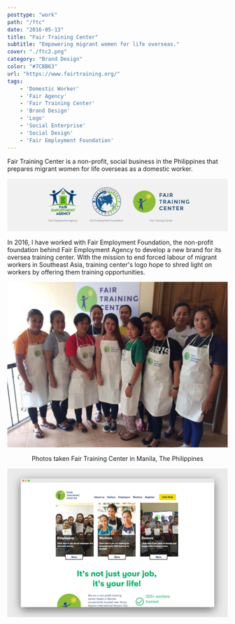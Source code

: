 ```yaml
---
posttype: "work"
path: "/ftc"
date: "2016-05-13"
title: "Fair Training Center"
subtitle: "Empowering migrant women for life overseas."
cover: "./ftc2.png"
category: "Brand Design"
color: "#7CBB63"
url: "https://www.fairtraining.org/"
tags: 
    - 'Domestic Worker'
    - 'Fair Agency'
    - 'Fair Training Center'
    - 'Brand Design'
    - 'Logo'
    - 'Social Enterprise'
    - 'Social Design'
    - 'Fair Employment Foundation'
---
```



Fair Training Center is a non-profit, social business in the Philippines that prepares migrant women for life overseas as a domestic worker.

![](./logo-brand.jpg)

In 2016, I have worked with Fair Employment Foundation, the non-profit foundation behind Fair Employment Agency to develop a new brand for its oversea training center. With the mission to end forced labour of migrant workers in Southeast Asia, training center's logo hope to shred light on workers by offering them training opportunities. 

![](./ftc-ph-photo.jpg)

<center>Photos taken Fair Training Center in Manila, The Philippines</center>

![](./ftc-web.png)

